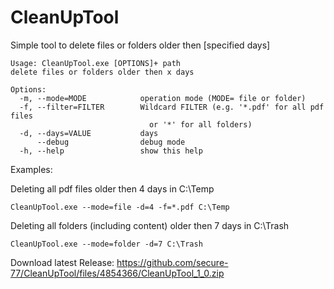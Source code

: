 # CleanUpTool

Simple tool to delete files or folders older then [specified days]
```
Usage: CleanUpTool.exe [OPTIONS]+ path
delete files or folders older then x days

Options:
  -m, --mode=MODE            operation mode (MODE= file or folder)
  -f, --filter=FILTER        Wildcard FILTER (e.g. '*.pdf' for all pdf files
                               or '*' for all folders)
  -d, --days=VALUE           days
      --debug                debug mode
  -h, --help                 show this help
```

Examples:

Deleting all pdf files older then 4 days in C:\Temp

```CleanUpTool.exe --mode=file -d=4 -f=*.pdf C:\Temp```

Deleting all folders (including content) older then 7 days in C:\Trash

```CleanUpTool.exe --mode=folder -d=7 C:\Trash```

Download latest Release: https://github.com/secure-77/CleanUpTool/files/4854366/CleanUpTool_1_0.zip
